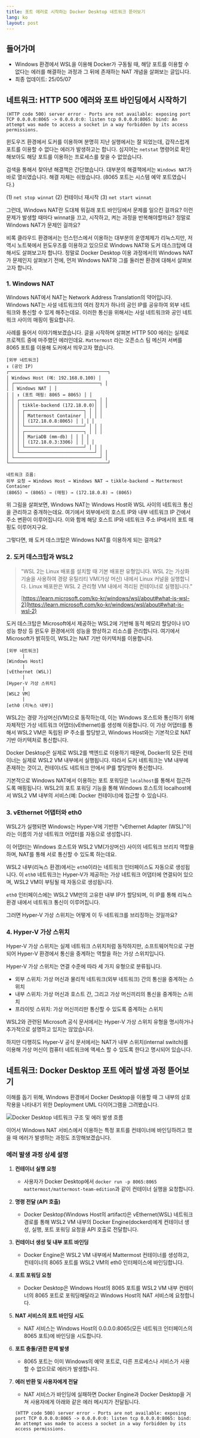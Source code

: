 ```yaml
---
title: 포트 에러로 시작하는 Docker Desktop 네트워크 뜯어보기
lang: ko
layout: post
---
```


## 들어가며

- Windows 환경에서 WSL을 이용해 Docker가 구동될 때, 해당 포트를 이용할 수 없다는 에러를 해결하는 과정과 그 뒤에 존재하는 NAT 개념을 살펴보는 글입니다.
- 최종 업데이트: 25/05/07

## 네트워크: HTTP 500 에러와 포트 바인딩에서 시작하기

```
(HTTP code 500) server error - Ports are not available: exposing port TCP 0.0.0.0:8065 -> 0.0.0.0:0: listen tcp 0.0.0.0:8065: bind: An attempt was made to access a socket in a way forbidden by its access permissions.
```

윈도우즈 환경에서 도커를 이용하며 분명히 지난 실행에서는 잘 되었는데, 갑작스럽게 포트를 이용할 수 없다는 에러가 발생하고는 합니다. 심지어는 `netstat` 명령어로 확인해보아도 해당 포트를 이용하는 프로세스를 찾을 수 없었습니다.

검색을 통해서 찾아낸 해결책은 간단했습니다. 대부분의 해결책에서는 `Windows NAT`가 바로 열쇠였습니다. 해결 자체는 쉬웠습니다. (8065 포트는 시스템 예약 포트였습니다.)

(1) `net stop winnat`
(2) 컨테이너 재시작
(3) `net start winnat`

그런데, Windows NAT란 도대체 뭐길래 포트 바인딩에서 문제를 일으킨 걸까요? 이런 문제가 발생할 때마다 winnat을 끄고, 시작하고, 켜는 과정을 반복해야할까요? 정말로 Windows NAT가 문제인 걸까요?

비록 클라우드 환경에서는 인스턴스에서 이용하는 대부분의 운영체제가 리눅스지만, 저 역시 노트북에서 윈도우즈를 이용하고 있으므로 Windows NAT와 도커 데스크탑에 대해서도 살펴보고자 합니다. 정말로 Docker Desktop 이용 과정에서의 Windows NAT가 문제인지 살펴보기 전에, 먼저 Windows NAT와 그를 둘러싼 환경에 대해서 살펴보고자 합니다.

### 1. Windows NAT

Windows NAT에서 NAT는 Network Address Translation의 약어입니다. Windows NAT는 사설 네트워크의 여러 장치가 하나의 공인 IP를 공유하여 외부 네트워크와 통신할 수 있게 해주는데요. 이러한 통신을 위해서는 사설 네트워크와 공인 네트워크 사이의 매핑이 필요합니다.

사례를 들어서 이야기해보겠습니다. 글을 시작하며 살펴본 HTTP 500 에러는 실제로 프로젝트 중에 마주했던 에러인데요. `Mattermost` 라는 오픈소스 팀 메신저 서버를 8065 포트를 이용해 도커에서 띄우고자 했습니다.

```
[외부 네트워크]
↕️ (공인 IP)
┌─────────────────────────────────────┐
│ Windows Host (예: 192.168.0.100) │
│ ┌────────────────────────────────┐ │
│ │ Windows NAT │ │
│ │ ↕️ (포트 매핑: 8065 ↔ 8065) │ │
│ │ ┌────────────────────────────┐ │ │
│ │ │ tikkle-backend (172.18.0.0)│ │ │
│ │ │ ┌──────────────────────┐ │ │ │
│ │ │ │ Mattermost Container │ │ │ │
│ │ │ │ (172.18.0.8:8065) │ │ │ │
│ │ │ └──────────────────────┘ │ │ │
│ │ │ ┌──────────────────────┐ │ │ │
│ │ │ │ MariaDB (mm-db) │ │ │ │
│ │ │ │ (172.18.0.3:3306) │ │ │ │
│ │ │ └──────────────────────┘ │ │ │
│ │ └────────────────────────────┘ │ │
│ └────────────────────────────────┘ │
└─────────────────────────────────────┘

네트워크 흐름:
외부 요청 → Windows Host → Windows NAT → tikkle-backend → Mattermost Container
(8065) → (8065) → (매핑) → (172.18.0.8) → (8065)
```

위 그림을 살펴보면, Windows NAT는 Windows Host와 WSL 사이의 네트워크 통신을 관리하고 중개하는데요. 여기에서 외부에서의 호스트 IP와 내부 네트워크 IP 간에서 주소 변환이 이루어집니다. 이와 함께 해당 호스트 IP와 네트워크 주소 IP에서의 포트 매핑도 이루어지구요.

그렇다면, 왜 도커 데스크탑은 Windows NAT를 이용하게 되는 걸까요?

### 2. 도커 데스크탑과 WSL2

> "WSL 2는 Linux 배포를 설치할 때 기본 배포판 유형입니다. WSL 2는 가상화 기술을 사용하여 경량 유틸리티 VM(가상 머신) 내에서 Linux 커널을 실행합니다. Linux 배포판은 WSL 2 관리형 VM 내에서 격리된 컨테이너로 실행됩니다."
>
> [https://learn.microsoft.com/ko-kr/windows/wsl/about#what-is-wsl-2](https://learn.microsoft.com/ko-kr/windows/wsl/about#what-is-wsl-2)

도커 데스크탑은 Microsoft에서 제공하는 WSL2에 기반해 동적 메모리 할당이나 I/O 성능 향상 등 윈도우 환경에서의 성능을 향상하고 리소스를 관리합니다. 여기에서 Microsoft가 밝히듯이, WSL2는 NAT 기반 아키텍처를 이용합니다.

```
[외부 네트워크]
      |
[Windows Host]
      |
[vEthernet (WSL)]
      |
[Hyper-V 가상 스위치]
      |
[WSL2 VM]
      |
[eth0 (리눅스 내부)]
```

WSL2는 경량 가상머신(VM)으로 동작하는데, 이는 Windows 호스트와 통신하기 위해 자체적인 가상 네트워크 어댑터(vEthernet)를 생성해 이용합니다. 이 가상 어댑터를 통해서 WSL2 VM은 독립된 IP 주소를 할당받고, Windows Host와는 기본적으로 NAT 기반 아키텍처로 통신합니다.

Docker Desktop은 실제로 WSL2를 백엔드로 이용하기 때문에, Docker의 모든 컨테이너는 실제로 WSL2 VM 내부에서 실행됩니다. 따라서 도커 네트워크는 VM 내부에 존재하는 것이고, 컨테이너도 네트워크 안에서 IP를 할당받아 통신합니다.

기본적으로 Windows NAT에서 이용하는 포트 포워딩은 `localhost`를 통해서 접근하도록 매핑됩니다. WSL2의 포트 포워딩 기능을 통해 Windows 호스트의 localhost에서 WSL2 VM 내부의 서비스(예: Docker 컨테이너)에 접근할 수 있습니다.

### 3. vEthernet 어댑터와 eth0

WSL2가 실행되면 Windows는 Hyper-V에 기반한 "vEthernet Adapter (WSL)"이라는 이름의 가상 네트워크 어댑터를 자동으로 생성합니다.

이 어댑터는 Windows 호스트와 WSL2 VM(가상머신) 사이의 네트워크 브리지 역할을 하며, NAT를 통해 서로 통신할 수 있도록 하는데요.

WSL2 내부(리눅스 환경)에서는 `eth0`이라는 네트워크 인터페이스도 자동으로 생성됩니다. 이 `eth0` 네트워크는 Hyper-V가 제공하는 가상 네트워크 어댑터에 연결되어 있으며, WSL2 VM이 부팅될 때 자동으로 생성됩니다.

`eth0` 인터페이스에는 WSL2 VM만의 고유한 내부 IP가 할당되며, 이 IP를 통해 리눅스 환경 내에서 네트워크 통신이 이루어집니다.

그러면 Hyper-V 가상 스위치는 어떻게 이 두 네트워크를 브리징하는 것일까요?

### 4. Hyper-V 가상 스위치

Hyper-V 가상 스위치는 실제 네트워크 스위치처럼 동작하지만, 소프트웨어적으로 구현되어 Hyper-V 환경에서 통신을 중계하는 역할을 하는 가상 스위치입니다.

Hyper-V 가상 스위치는 연결 수준에 따라 세 가지 유형으로 분류됩니다.

- 외부 스위치: 가상 머신과 물리적 네트워크(외부 네트워크) 간의 통신을 중계하는 스위치
- 내부 스위치: 가상 머신과 호스트 간, 그리고 가상 머신끼리의 통신을 중계하는 스위치
- 프라이빗 스위치: 가상 머신끼리만 통신할 수 있도록 중계하는 스위치

WSL2와 관련된 Microsoft 공식 문서에서는 Hyper-V 가상 스위치 유형을 명시하거나 추가적으로 설명하고 있지는 않았습니다.

하지만 다행히도 Hyper-V 공식 문서에서는 NAT가 내부 스위치(internal switch)를 이용해 가상 머신이 컴퓨터 네트워크에 액세스 할 수 있도록 한다고 명시되어 있습니다.

## 네트워크: Docker Desktop 포트 에러 발생 과정 뜯어보기

이해를 돕기 위해, Windows 환경에서 Docker Desktop을 이용할 때 그 내부의 상호작용을 나타내기 위한 Deployment UML 다이어그램을 그려봤습니다.

![Docker Desktop 네트워크 구조 및 에러 발생 흐름](/assets/images/250420+whole+network+deployment+UML.png)

이어서 Windows NAT 서비스에서 이용하는 특정 포트를 컨테이너에 바인딩하려고 했을 때 에러가 발생하는 과정도 조망해보겠습니다.

### 에러 발생 과정 상세 설명

1. **컨테이너 실행 요청**

   - 사용자가 Docker Desktop에서 `docker run -p 8065:8065 mattermost/mattermost-team-edition`과 같이 컨테이너 실행을 요청합니다.

2. **명령 전달 (API 호출)**

   - Docker Desktop(Windows Host의 artifact)은 vEthernet(WSL) 네트워크 경로를 통해 WSL2 VM 내부의 Docker Engine(dockerd)에게 컨테이너 생성, 실행, 포트 포워딩 요청을 API 호출로 전달합니다.

3. **컨테이너 생성 및 내부 포트 바인딩**

   - Docker Engine은 WSL2 VM 내부에서 Mattermost 컨테이너를 생성하고, 컨테이너의 8065 포트를 WSL2 VM의 eth0 인터페이스에 바인딩합니다.

4. **포트 포워딩 요청**

   - Docker Desktop은 Windows Host의 8065 포트를 WSL2 VM 내부 컨테이너의 8065 포트로 포워딩해달라고 Windows Host의 NAT 서비스에 요청합니다.

5. **NAT 서비스의 포트 바인딩 시도**

   - NAT 서비스는 Windows Host의 0.0.0.0:8065(모든 네트워크 인터페이스의 8065 포트)에 바인딩을 시도합니다.

6. **포트 충돌/권한 문제 발생**

   - 8065 포트는 이미 Windows의 예약 포트로, 다른 프로세스나 서비스가 사용할 수 없으므로 에러가 발생합니다.

7. **에러 반환 및 사용자에게 전달**

   - NAT 서비스가 바인딩에 실패하면 Docker Engine과 Docker Desktop을 거쳐 사용자에게 아래와 같은 에러 메시지가 전달됩니다.

   ```
   (HTTP code 500) server error - Ports are not available: exposing port TCP 0.0.0.0:8065 -> 0.0.0.0:0: listen tcp 0.0.0.0:8065: bind: An attempt was made to access a socket in a way forbidden by its access permissions.
   ```
